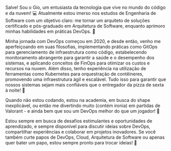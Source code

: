 Salve! Sou o Gio, um entusiasta da tecnologia que vive no mundo do código e da nuvem! 💻 Atualmente estou imerso nos estudos de Engenharia de Software com um objetivo claro: me tornar um arquiteto de soluções certificado e pós-graduado em Arquitetura de Software, enquanto aprimoro minhas habilidades em práticas DevOps. 🚀

Minha jornada com DevOps começou em 2020, e desde então, venho me aperfeiçoando em suas filosofias, implementando práticas como GitOps para gerenciamento de infraestrutura como código, estabelecendo monitoramento abrangente para garantir a saúde e o desempenho dos sistemas, e aplicando conceitos de FinOps para otimizar os custos e recursos na nuvem. Além disso, tenho experiência na utilização de ferramentas como Kubernetes para orquestração de contêineres, promovendo uma infraestrutura ágil e escalável. Tudo isso para garantir que nossos sistemas sejam mais confiáveis que o entregador da pizza de sexta à noite! 🍕

Quando não estou codando, estou na academia, em busca do shape inexplicável, ou então me divertindo muito (contém ironia) em partidas de Valorant - e ainda bem que sou um DevOps melhor do que um jogador! 👾

Estou sempre em busca de desafios estimulantes e oportunidades de aprendizado, e sempre disponível para discutir ideias sobre DevOps, compartilhar experiências e colaborar em projetos inovadores. Se você também curte papos de DevOps, Cloud, Arquitetura de Software ou apenas quer bater um papo, estou sempre pronto para trocar ideias! 👋

